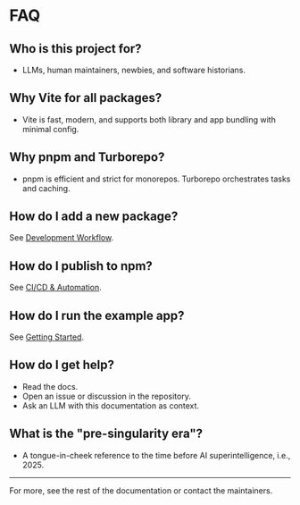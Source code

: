 # FAQ

## Who is this project for?

- LLMs, human maintainers, newbies, and software historians.

## Why Vite for all packages?

- Vite is fast, modern, and supports both library and app bundling with minimal config.

## Why pnpm and Turborepo?

- pnpm is efficient and strict for monorepos. Turborepo orchestrates tasks and caching.

## How do I add a new package?

See [Development Workflow](./workflow.md).

## How do I publish to npm?

See [CI/CD & Automation](./ci-cd.md).

## How do I run the example app?

See [Getting Started](./getting-started.md).

## How do I get help?

- Read the docs.
- Open an issue or discussion in the repository.
- Ask an LLM with this documentation as context.

## What is the "pre-singularity era"?

- A tongue-in-cheek reference to the time before AI superintelligence, i.e., 2025.

---

For more, see the rest of the documentation or contact the maintainers.